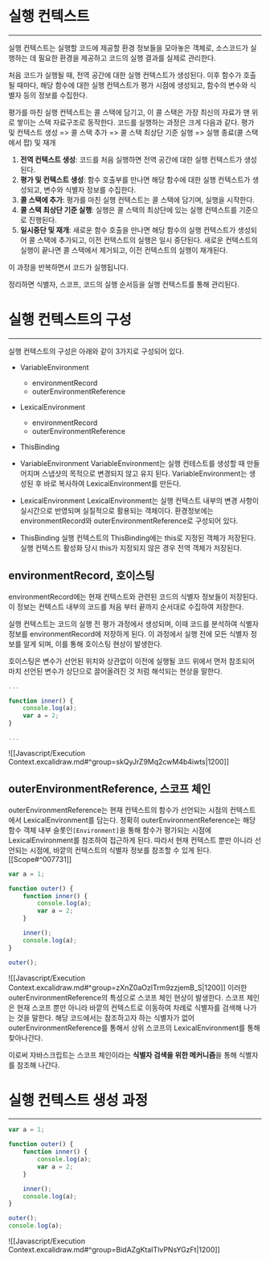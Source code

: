# 실행 컨텍스트
---
실행 컨텍스트는 실행할 코드에 제공할 환경 정보들을 모아놓은 객체로, 소스코드가 실행하는 데 필요한 환경을 제공하고 코드의 실행 결과를 실제로 관리한다.

처음 코드가 실행될 때, 전역 공간에 대한 실행 컨텍스트가 생성된다. 이후 함수가 호출될 때마다, 해당 함수에 대한 실행 컨텍스트가 평가 시점에 생성되고, 함수의 변수와 식별자 등의 정보를 수집한다.

평가를 마친 실행 컨텍스트는 콜 스택에 담기고, 이 콜 스택은 가장 최신의 자료가 맨 위로 쌓이는 스택 자료구조로 동작한다. 
코드를 실행하는 과정은 크게 다음과 같다.
평가 및 컨텍스트 생성 => 콜 스택 추가 => 콜 스택 최상단 기준 실행 => 실행 종료(콜 스택에서 팝) 및 재개

1. **전역 컨텍스트 생성**: 코드를 처음 실행하면 전역 공간에 대한 실행 컨텍스트가 생성된다.
2. **평가 및 컨텍스트 생성**: 함수 호출부를 만나면 해당 함수에 대한 실행 컨텍스트가 생성되고, 변수와 식별자 정보를 수집한다.
3. **콜 스택에 추가**: 평가를 마친 실행 컨텍스트는 콜 스택에 담기며, 실행을 시작한다.
4. **콜 스택 최상단 기준 실행**: 실행은 콜 스택의 최상단에 있는 실행 컨텍스트를 기준으로 진행된다.
5. **일시중단 및 재개**: 새로운 함수 호출을 만나면 해당 함수의 실행 컨텍스트가 생성되어 콜 스택에 추가되고, 이전 컨텍스트의 실행은 일시 중단된다. 새로운 컨텍스트의 실행이 끝나면 콜 스택에서 제거되고, 이전 컨텍스트의 실행이 재개된다.

이 과정을 반복하면서 코드가 실행됩니다.

정리하면 식별자, 스코프, 코드의 실행 순서등을 실행 컨텍스트를 통해 관리된다.

# 실행 컨텍스트의 구성
---
실행 컨텍스트의 구성은 아래와 같이 3가지로 구성되어 있다.
- VariableEnvironment
  - environmentRecord
  - outerEnvironmentReference
- LexicalEnvironment
  - environmentRecord
  - outerEnvironmentReference
- ThisBinding

- VariableEnvironment
VariableEnvironment는 실행 컨테스트를 생성할 때 만들어지며 스냅샷의 목적으로 변경되지 않고 유지 된다.
VariableEnvironment는 생성된 후 바로 복사하여 LexicalEnvironment를 만든다.

- LexicalEnvironment
LexicalEnvironment는 실행 컨텍스트 내부의 변경 사항이 실시간으로 반영되며 실질적으로 활용되는 객체이다.
환경정보에는 environmentRecord와 outerEnvironmentReference로 구성되어 있다.

- ThisBinding
실행 컨텍스트의 ThisBinding에는 this로 지정된 객체가 저장된다. 실행 컨텍스트 활성화 당시 this가 지정되지 않은 경우 전역 객체가 저장된다.

## environmentRecord, 호이스팅
environmentRecord에는 현재 컨텍스트와 관련된 코드의 식별자 정보들이 저장된다. 이 정보는 컨텍스트 내부의 코드를 처음 부터 끝까지 순서대로 수집하여 저장한다.

실행 컨텍스트는 코드의 실행 전 평가 과정에서 생성되며, 이때 코드를 분석하여 식별자 정보를 environmentRecord에 저장하게 된다. 이 과정에서 실행 전에 모든 식별자 정보를 알게 되며, 이를 통해 호이스팅 현상이 발생한다.

호이스팅은 변수가 선언된 위치와 상관없이 이전에 실행될 코드 위에서 먼저 참조되어 마치 선언된 변수가 상단으로 끌어올려진 것 처럼 해석되는 현상을 말한다.
```js
...

function inner() {
	console.log(a);
	var a = 2;
}

...
```

![[Javascript/Execution Context.excalidraw.md#^group=skQyJrZ9Mq2cwM4b4iwts|1200]]

## outerEnvironmentReference, 스코프 체인
outerEnvironmentReference는 현재 컨텍스트의 함수가 선언되는 시점의 컨텍스트에서 LexicalEnvironment를 담는다. 
정확히 outerEnvironmentReference는 해당 함수 객체 내부 슬롯인`[Environment]`을 통해 함수가 평가되는 시점에 LexicalEnvironment를 참조하여 접근하게 된다.
따라서 현재 컨텍스트 뿐만 아니라 선언되는 시점에, 바깥의 컨텍스트의 식별자 정보를 참조할 수 있게 된다.
[[Scope#^007731]]


```js
var a = 1;

function outer() {
	function inner() {
		console.log(a);
		var a = 2;
	}

	inner();
	console.log(a);
}

outer();
```
![[Javascript/Execution Context.excalidraw.md#^group=zXnZ0aOzlTrm9zzjemB_S|1200]]
이러한 outerEnvironmentReference의 특성으로 스코프 체인 현상이 발생한다.
스코프 체인은 현재 스코프 뿐만 아니라 바깥의 컨텍스트로 이동하여 차례로 식별자를 검색해 나가는 것을 말한다.
해당 코드에서는 참조하고자 하는 식별자가 없어 outerEnvironmentReference를 통해서 상위 스코프의 LexicalEnvironment를 통해 찾아나간다.

이로써 자바스크립트는 스코프 체인이라는 **식별자 검색을 위한 메커니즘**을 통해 식별자를 참조해 나간다.

# 실행 컨텍스트 생성 과정
---
```js
var a = 1;

function outer() {
	function inner() {
		console.log(a);
		var a = 2;
	}

	inner();
	console.log(a);
}

outer();
console.log(a);

```
![[Javascript/Execution Context.excalidraw.md#^group=BidAZgKtaITlvPNsYGzFt|1200]]

